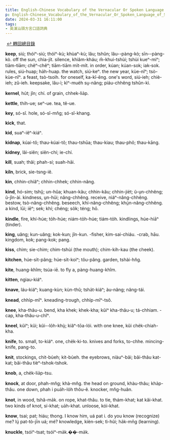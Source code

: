 ```yaml
---
title: English-Chinese Vocabulary of the Vernacular Or Spoken Language of Swatow (英漢汕頭方言口語詞典) / K
p: English-Chinese_Vocabulary_of_the_Vernacular_Or_Spoken_Language_of_Swatow/K
date: 2024-03-31 16:11:00
tags: 
- 英漢汕頭方言口語詞典
---
```

​
[↩️ 轉回總目錄](/English-Chinese_Vocabulary_of_the_Vernacular_Or_Spoken_Language_of_Swatow)​

**keep**, siú; thóiⁿ-siú; thóiⁿ-kù; khùaⁿ-kù; lâu; tshûn; lâu--pàng-kò; sīn--pàng-kò. off the sun, chia-ji̍t. silence, khiâm-kháu; m̄-khui-tshùi; tshùi kueⁿ-miⁿ; tiām-tiām; chẽⁿ-chẽⁿ; tiām-tiām mi̍t-mi̍t. in order, kúan; kúan-sok; iak-sok. rules, siú-huap; ha̍h-huap. the watch, siú-keⁿ. the new year, kùe-nîⁿ; tsò-kùe-nîⁿ. a feast, tsò-tsoih. for oneself, ka-kī-ēng. one's word, siú-ieh; chiè-ieh; zû-ieh. keepsake, lâu-ì; kìⁿ-mue̍h sṳ-nâng; piáu-chhêng tshûn-kì.

**kernel**, hu̍t; jîn; chí. of grain, chhek-lia̍p.

**kettle**, thih-ue; seⁿ-ue. tea, tê-ue.

**key**, só-sî. hole, só-sî-mn̂g; só-sî-khang.

**kick**, that.

**kid**, suaⁿ-iêⁿ-kiáⁿ.

**kidnap**, kúai-tô; thau-kúai-tô; thau-tshūa; thau-kiau; thau-phõ; thau-kāng.

**kidney**, lãi-siẽn; siẽn-chí; ie-chí.
<!--more-->
**kill**, suah; thâi; phah-sí; suah-hāi.

**kiln**, brick, sie-tsng-iê.

**kin**, chhin-chiâⁿ; chhin-chhek; chhin-nâng.

**kind**, hó-sim; tshṳ̂; un-hûa; khuan-kãu; chhin-kãu; chhin-jie̍t; ũ-ṳn-chhêng; ũ-jîn-ài. kindness, ṳn-hũi; nâng-chhêng. receive, niáⁿ-nâng-chhêng. bestow, tsò-nâng-chhêng. beseech, khí-nâng-chhêng; khṳ́n-nâng-chhêng. a kind, lūi; iēⁿ; sek; khí; chéng; so̍k; téng; hō.

**kindle**, fire, khí-húe; to̍h-húe; niám-to̍h-húe; tiám-to̍h. kindlings, húe-hiāⁿ (tinder).

**king**, uâng; kun-uâng; kok-kun; jîn-kun. -fisher, kim-sai-chiáu. -crab, hāu. kingdom, kok; pang-kok; pang.

**kiss**, chim; sie-chim; chim-tshùi (the mouth); chim-kih-kau (the cheek).

​**kitchen**, húe-si̍t-pâng; húe-si̍t-koiⁿ; tôu-pâng. garden, tshài-hn̂g.

**kite**, huang-khîm; tsúa-iē. to fly a, pàng-huang-khîm.

**kitten**, ngiau-kiáⁿ.

**knave**, láu-kiáⁿ; kuang-kùn; kùn-thû; tsha̍t-kiáⁿ; àu-nâng; nâng-tái.

**knead**, chhi̍p-mīⁿ. kneading-trough, chhi̍p-mīⁿ-tsô.

**knee**, kha-thâu-u. bend, kha khek; khek-kha; kũiⁿ kha-thâu-u; tá-chhiam. -cap, kha-thâu-u-chîⁿ.

**kneel**, kũiⁿ; kũi; kũi--lo̍h-khṳ̀; kiâⁿ-tōa-lói. with one knee, kũi che̍k-chiah-kha.

**knife**, to. small, to-kiáⁿ. one, che̍k-ki-to. knives and forks, to-chhe. mincing-knife, pang-to.

**knit**, stockings, chit-bu̍eh; kit-bu̍eh. the eyebrows, niàuⁿ-bâi; bâi-thâu kat-kat; bâi-thâu tièⁿ-tshok-tshok.

**knob**, a, che̍k-lia̍p-tsu.

**knock**, at door, phah-mn̂g; khà-mn̂g. the head on ground, khàu-thâu; kha̍p-thâu. one down, phah i pua̍h-lo̍h thôu-ẽ. knocker, mn̂g-huân.

**knot**, in wood, tshâ-ma̍k. on rope, khat-thâu. to tie, thám-khat; kat kâi-khat. two kinds of knot, sí-khat; ua̍h-khat. unloose, kói-khat.

**know**, tsai; pat; hiáu; thong. I know him, uá pat i. do you know (recognize) me? lṳ́ pat-tò-jīn uá; mé? knowledge, kièn-sek; tì-hũi; ha̍k-mn̄g (learning).

**knuckle**, tsóiⁿ-tsat; tsóiⁿ-ma̍k.��-ma̍k.